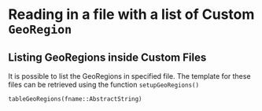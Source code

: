 # Reading in a file with a list of Custom `GeoRegion`


## Listing GeoRegions inside Custom Files

It is possible to list the GeoRegions in specified file. The template for these files can be retrieved using the function `setupGeoRegions()`

```@docs
tableGeoRegions(fname::AbstractString)
```